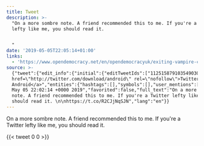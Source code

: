 ```yaml
---
title: Tweet
description: >-
  "On a more sombre note. A friend recommended this to me. If you're a Twitter
  lefty like me, you should read it. 


  "
date: '2019-05-05T22:05:14+01:00'
links:
  - 'https://www.opendemocracy.net/en/opendemocracyuk/exiting-vampire-castle/'
source: >-
  {"tweet":{"edit_info":{"initial":{"editTweetIds":["1125158791035490304"],"editableUntil":"2019-05-05T23:02:14.879Z","editsRemaining":"5","isEditEligible":true}},"retweeted":false,"source":"<a
  href=\"http://twitter.com/download/android\" rel=\"nofollow\">Twitter for
  Android</a>","entities":{"hashtags":[],"symbols":[],"user_mentions":[],"urls":[{"url":"https://t.co/R2CJjNqSJN","expanded_url":"https://www.opendemocracy.net/en/opendemocracyuk/exiting-vampire-castle/","display_url":"opendemocracy.net/en/opendemocra…","indices":["113","136"]}]},"display_text_range":["0","136"],"favorite_count":"0","id_str":"1125158791035490304","truncated":false,"retweet_count":"0","id":"1125158791035490304","possibly_sensitive":false,"created_at":"Sun
  May 05 22:02:14 +0000 2019","favorited":false,"full_text":"On a more sombre
  note. A friend recommended this to me. If you're a Twitter lefty like me, you
  should read it. \n\nhttps://t.co/R2CJjNqSJN","lang":"en"}}
---
```

On a more sombre note. A friend recommended this to me. If you're a Twitter lefty like me, you should read it. 


    
{{< tweet 0 0 >}}
    
